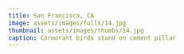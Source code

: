```yaml
---
title: San Francisco, CA
image: assets/images/fulls/14.jpg
thumbnail: assets/images/thumbs/14.jpg
caption: Cormorant birds stand on cement pillar 
---
```

